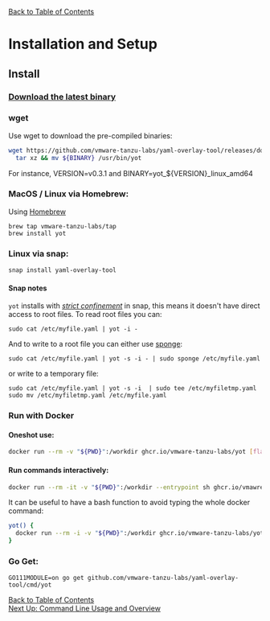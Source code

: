 [Back to Table of Contents](../documentation.md)


# Installation and Setup

## Install

### [Download the latest binary](https://github.com/vmare-tanzu-labs/yaml-overlay-tool/releases/latest)

### wget
Use wget to download the pre-compiled binaries:

```bash
wget https://github.com/vmware-tanzu-labs/yaml-overlay-tool/releases/download/${VERSION}/${BINARY}.tar.gz -O - |\
  tar xz && mv ${BINARY} /usr/bin/yot
```

For instance, VERSION=v0.3.1 and BINARY=yot_${VERSION}_linux_amd64

### MacOS / Linux via Homebrew:
Using [Homebrew](https://brew.sh/)
```
brew tap vmware-tanzu-labs/tap
brew install yot
```

### Linux via snap:
```
snap install yaml-overlay-tool
```

#### Snap notes
`yot` installs with [_strict confinement_](https://docs.snapcraft.io/snap-confinement/6233) in snap, this means it doesn't have direct access to root files. To read root files you can:

```
sudo cat /etc/myfile.yaml | yot -i -
```

And to write to a root file you can either use [sponge](https://linux.die.net/man/1/sponge):
```
sudo cat /etc/myfile.yaml | yot -s -i - | sudo sponge /etc/myfile.yaml
```
or write to a temporary file:
```
sudo cat /etc/myfile.yaml | yot -s -i  | sudo tee /etc/myfiletmp.yaml
sudo mv /etc/myfiletmp.yaml /etc/myfile.yaml
```

### Run with Docker

#### Oneshot use:

```bash
docker run --rm -v "${PWD}":/workdir ghcr.io/vmware-tanzu-labs/yot [flags]
```

#### Run commands interactively:

```bash
docker run --rm -it -v "${PWD}":/workdir --entrypoint sh ghcr.io/vmawre-tanzu-labs/yot
```

It can be useful to have a bash function to avoid typing the whole docker command:

```bash
yot() {
  docker run --rm -i -v "${PWD}":/workdir ghcr.io/vmware-tanzu-labs/yot "$@"
}
```

### Go Get:
```
GO111MODULE=on go get github.com/vmware-tanzu-labs/yaml-overlay-tool/cmd/yot
```


[Back to Table of Contents](../documentation.md)  
[Next Up: Command Line Usage and Overview](usage.md)